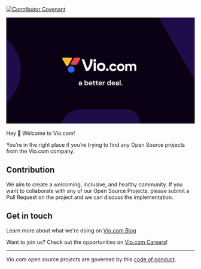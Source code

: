 [![Contributor Covenant](https://img.shields.io/badge/Contributor%20Covenant-2.1-4baaaa.svg)](../code_of_conduct.md)

![Open Source at Vio.com](https://github.com/viodotcom/.github/blob/main/images/vio-logo.png)

Hey :wave: Welcome to Vio.com!

You’re in the right place if you’re trying to find any Open Source projects from the Vio.com company.

## Contribution

We aim to create a welcoming, inclusive, and healthy community. If you want to collaborate with any
of our Open Source Projects, please submit a Pull Request on the project and we can discuss the implementation.

## Get in touch

Learn more about what we're doing on [Vio.com Blog](https://medium.com/viodotcom)

Want to join us? Check out the opportunities on [Vio.com Careers](https://www.vio.com/careers)!

----

Vio.com open source projects are governed by this [code of conduct](../code_of_conduct.md).
